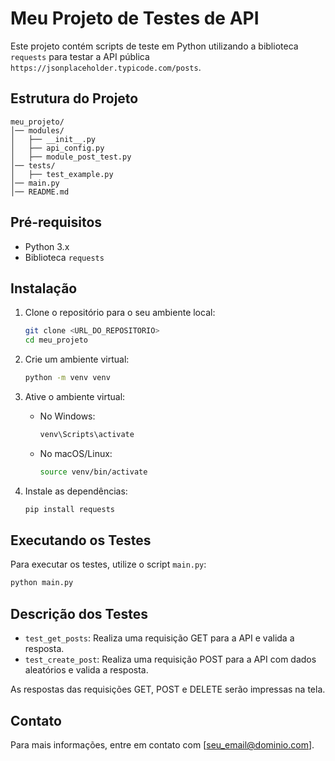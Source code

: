 # Meu Projeto de Testes de API

Este projeto contém scripts de teste em Python utilizando a biblioteca `requests` para testar a API pública `https://jsonplaceholder.typicode.com/posts`.

## Estrutura do Projeto

```
meu_projeto/
│── modules/
│   ├── __init__.py
│   ├── api_config.py
│   ├── module_post_test.py
│── tests/
│   ├── test_example.py
│── main.py
│── README.md
```

## Pré-requisitos

- Python 3.x
- Biblioteca `requests`

## Instalação

1. Clone o repositório para o seu ambiente local:
    ```sh
    git clone <URL_DO_REPOSITORIO>
    cd meu_projeto
    ```

2. Crie um ambiente virtual:
    ```sh
    python -m venv venv
    ```

3. Ative o ambiente virtual:

    - No Windows:
        ```sh
        venv\Scripts\activate
        ```
    - No macOS/Linux:
        ```sh
        source venv/bin/activate
        ```

4. Instale as dependências:
    ```sh
    pip install requests
    ```

## Executando os Testes

Para executar os testes, utilize o script `main.py`:

```sh
python main.py
```

## Descrição dos Testes

- `test_get_posts`: Realiza uma requisição GET para a API e valida a resposta.
- `test_create_post`: Realiza uma requisição POST para a API com dados aleatórios e valida a resposta.

As respostas das requisições GET, POST e DELETE serão impressas na tela.

## Contato

Para mais informações, entre em contato com [seu_email@dominio.com].